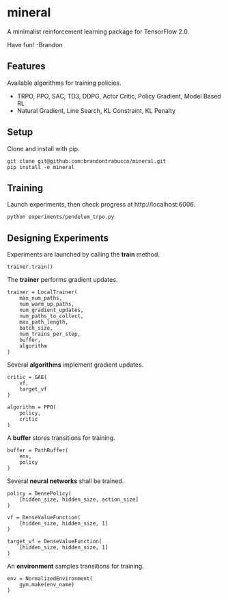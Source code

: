 # mineral

A minimalist reinforcement learning package for TensorFlow 2.0.

Have fun! -Brandon

## Features

Available algorithms for training policies.

- TRPO, PPO, SAC, TD3, DDPG, Actor Critic, Policy Gradient, Model Based RL
- Natural Gradient, Line Search, KL Constraint, KL Penalty

## Setup

Clone and install with pip.

```
git clone git@github.com:brandontrabucco/mineral.git
pip install -e mineral
```

## Training

Launch experiments, then check progress at http://localhost:6006.

```
python experiments/pendelum_trpo.py
```

## Designing Experiments

Experiments are launched by calling the **train** method.

```
trainer.train()
```

The **trainer** performs gradient updates.

```
trainer = LocalTrainer(
    max_num_paths,
    num_warm_up_paths,
    num_gradient_updates,
    num_paths_to_collect,
    max_path_length,
    batch_size,
    num_trains_per_step,
    buffer,
    algorithm
)
```

Several **algorithms** implement gradient updates.

```
critic = GAE(
    vf,
    target_vf
)

algorithm = PPO(
    policy,
    critic
)
```

A **buffer** stores transitions for training.

```
buffer = PathBuffer(
    env,
    policy
)
```

Several **neural networks** shall be trained.

```
policy = DensePolicy(
    [hidden_size, hidden_size, action_size]
)

vf = DenseValueFunction(
    [hidden_size, hidden_size, 1]
)

target_vf = DenseValueFunction(
    [hidden_size, hidden_size, 1]
)
```

An **environment** samples transitions for training.

```
env = NormalizedEnvironment(
    gym.make(env_name)
)
```
